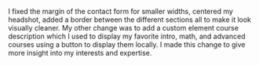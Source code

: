 I fixed the margin of the contact form for smaller widths, centered my headshot, added a border between the different sections all to make it look visually cleaner.
My other change was to add a custom element course description which I used to display my favorite intro, math, and advanced courses using a button to display them locally.
I made this change to give more insight into my interests and expertise. 
